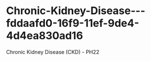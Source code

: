 # Chronic-Kidney-Disease---fddaafd0-16f9-11ef-9de4-4d4ea830ad16
Chronic Kidney Disease (CKD) - PH22
